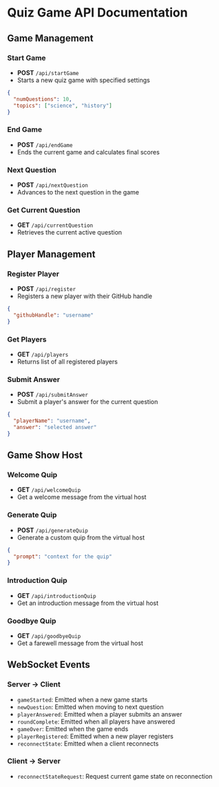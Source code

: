# Quiz Game API Documentation

## Game Management

### Start Game
- **POST** `/api/startGame`
- Starts a new quiz game with specified settings
```json
{
  "numQuestions": 10,
  "topics": ["science", "history"]
}
```

### End Game
- **POST** `/api/endGame`
- Ends the current game and calculates final scores

### Next Question
- **POST** `/api/nextQuestion`
- Advances to the next question in the game

### Get Current Question
- **GET** `/api/currentQuestion`
- Retrieves the current active question

## Player Management

### Register Player
- **POST** `/api/register`
- Registers a new player with their GitHub handle
```json
{
  "githubHandle": "username"
}
```

### Get Players
- **GET** `/api/players`
- Returns list of all registered players

### Submit Answer
- **POST** `/api/submitAnswer`
- Submit a player's answer for the current question
```json
{
  "playerName": "username",
  "answer": "selected answer"
}
```

## Game Show Host

### Welcome Quip
- **GET** `/api/welcomeQuip`
- Get a welcome message from the virtual host

### Generate Quip
- **POST** `/api/generateQuip`
- Generate a custom quip from the virtual host
```json
{
  "prompt": "context for the quip"
}
```

### Introduction Quip
- **GET** `/api/introductionQuip`
- Get an introduction message from the virtual host

### Goodbye Quip
- **GET** `/api/goodbyeQuip`
- Get a farewell message from the virtual host

## WebSocket Events

### Server → Client
- `gameStarted`: Emitted when a new game starts
- `newQuestion`: Emitted when moving to next question
- `playerAnswered`: Emitted when a player submits an answer
- `roundComplete`: Emitted when all players have answered
- `gameOver`: Emitted when the game ends
- `playerRegistered`: Emitted when a new player registers
- `reconnectState`: Emitted when a client reconnects

### Client → Server
- `reconnectStateRequest`: Request current game state on reconnection